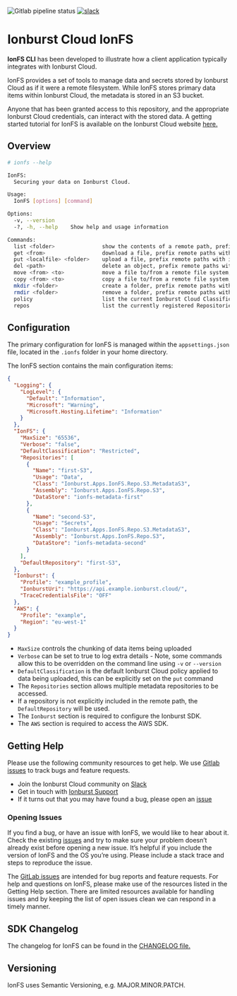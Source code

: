 ![Gitlab pipeline status](https://img.shields.io/gitlab/pipeline/ionburst/ionburst-sdk-net/main?color=fb6a26&style=flat-square)
[![slack](https://img.shields.io/badge/Slack-4A154B?style=flat-square&logo=slack&logoColor=white)](https://join.slack.com/t/ionburst-cloud/shared_invite/zt-panjkslf-Z5DOpU1OOeNPkXgklD~Cpg)

# Ionburst Cloud IonFS

**IonFS CLI** has been developed to illustrate how a client application typically integrates with Ionburst Cloud. 

IonFS provides a set of tools to manage data and secrets stored by Ionburst Cloud as if it were a remote filesystem. While IonFS stores primary data items within Ionburst Cloud, the metadata is stored in an S3 bucket.

Anyone that has been granted access to this repository, and the appropriate Ionburst Cloud credentials, can interact with the stored data.
A getting started tutorial for IonFS is available on the Ionburst Cloud website [here.](https://ionburst.cloud/tutorials/get-started-with-ionfs) 

## Overview

```sh
# ionfs --help 

IonFS: 
  Securing your data on Ionburst Cloud. 

Usage: 
  IonFS [options] [command] 

Options: 
  -v, --version 
  -?, -h, --help    Show help and usage information 

Commands: 
  list <folder>               show the contents of a remote path, prefix remote paths with ion:// 
  get <from>                  download a file, prefix remote paths with ion:// 
  put <localfile> <folder>    upload a file, prefix remote paths with ion:// 
  del <path>                  delete an object, prefix remote paths with ion:// 
  move <from> <to>            move a file to/from a remote file system, prefix remote paths with ion:// 
  copy <from> <to>            copy a file to/from a remote file system, prefix remote paths with ion:// 
  mkdir <folder>              create a folder, prefix remote paths with ion:// 
  rmdir <folder>              remove a folder, prefix remote paths with ion:// 
  policy                      list the current Ionburst Cloud Classification Policies 
  repos                       list the currently registered Repositories 
```

## Configuration

The primary configuration for IonFS is managed within the `appsettings.json` file, located in the `.ionfs` folder in your home directory.

The IonFS section contains the main configuration items: 

```json
{   
  "Logging": { 
    "LogLevel": {
      "Default": "Information",
      "Microsoft": "Warning",
      "Microsoft.Hosting.Lifetime": "Information"
    }   
  },
  "IonFS": {
    "MaxSize": "65536",
    "Verbose": "false",
    "DefaultClassification": "Restricted",
    "Repositories": [ 
      { 
        "Name": "first-S3", 
        "Usage": "Data",
        "Class": "Ionburst.Apps.IonFS.Repo.S3.MetadataS3",
        "Assembly": "Ionburst.Apps.IonFS.Repo.S3",
        "DataStore": "ionfs-metadata-first" 
      }, 
      { 
        "Name": "second-S3", 
        "Usage": "Secrets",
        "Class": "Ionburst.Apps.IonFS.Repo.S3.MetadataS3",
        "Assembly": "Ionburst.Apps.IonFS.Repo.S3",
        "DataStore": "ionfs-metadata-second" 
      }
    ],
    "DefaultRepository": "first-S3", 
  },
  "Ionburst": { 
    "Profile": "example_profile", 
    "IonburstUri": "https://api.example.ionburst.cloud/", 
    "TraceCredentialsFile": "OFF" 
  },
  "AWS": { 
    "Profile": "example", 
    "Region": "eu-west-1" 
  }
}
```

- `MaxSize` controls the chunking of data items being uploaded
- `Verbose` can be set to true to log extra details - Note, some commands allow this to be overridden on the command line using `-v` or `--version`
- `DefaultClassification` is the default Ionburst Cloud policy applied to data being uploaded, this can be explicitly set on the `put` command
- The `Repositories` section allows multiple metadata repositories to be accessed.   
- If a repository is not explicitly included in the remote path, the `DefaultRepository` will be used. 
- The `Ionburst` section is required to configure the Ionburst SDK. 
- The `AWS` section is required to access the AWS SDK. 

## Getting Help

Please use the following community resources to get help. We use [Gitlab issues][sdk-issues] to track bugs and feature requests.
- Join the Ionburst Cloud community on [Slack](https://join.slack.com/t/ionburst-cloud/shared_invite/zt-panjkslf-Z5DOpU1OOeNPkXgklD~Cpg)
- Get in touch with [Ionburst Support](https://ionburst.cloud/contact/)
- If it turns out that you may have found a bug, please open an [issue][sdk-issues]

### Opening Issues

If you find a bug, or have an issue with IonFS, we would like to hear about it. Check the existing [issues][sdk-issues] and try to make sure your problem doesn’t already exist before opening a new issue. It’s helpful if you include the version of IonFS and the OS you’re using. Please include a stack trace and steps to reproduce the issue.

The [GitLab issues][sdk-issues] are intended for bug reports and feature requests. For help and questions on IonFS, please make use of the resources listed in the Getting Help section. There are limited resources available for handling issues and by keeping the list of open issues clean we can respond in a timely manner.

## SDK Changelog

The changelog for IonFS can be found in the [CHANGELOG file.](CHANGELOG.md)

## Versioning

IonFS uses Semantic Versioning, e.g. MAJOR.MINOR.PATCH.

[ionburst]: https://ionburst.io
[ionburst-cloud]: https://ionburst.cloud
[sdk-website]: https://ionburst.cloud/docs/sdk/
[sdk-source]: https://gitlab.com/ionburst/ionfs
[sdk-issues]: https://gitlab.com/ionburst/ionfs/issues
[sdk-license]: https://gitlab.com/ionburst/ionfst/-/blob/master/LICENSE
[docs-api]: https://ionburst.cloud/docs/api/
